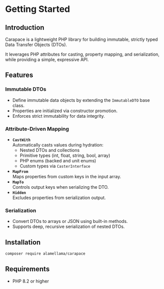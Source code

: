 # Getting Started

## Introduction

Carapace is a lightweight PHP library for building immutable, strictly typed Data Transfer Objects (DTOs).

It leverages PHP attributes for casting, property mapping, and serialization, while providing a simple, expressive API.

## Features

### Immutable DTOs

- Define immutable data objects by extending the `ImmutableDTO` base class.
- Properties are initialized via constructor promotion.
- Enforces strict immutability for data integrity.

### Attribute-Driven Mapping

- **`CastWith`**  
  Automatically casts values during hydration:
  - Nested DTOs and collections
  - Primitive types (int, float, string, bool, array)
  - PHP enums (backed and unit enums)
  - Custom types via `CasterInterface`
- **`MapFrom`**  
  Maps properties from custom keys in the input array.
- **`MapTo`**  
  Controls output keys when serializing the DTO.
- **`Hidden`**  
  Excludes properties from serialization output.

### Serialization

- Convert DTOs to arrays or JSON using built-in methods.
- Supports deep, recursive serialization of nested DTOs.

## Installation

```bash
composer require alamellama/carapace
```

## Requirements

- PHP 8.2 or higher